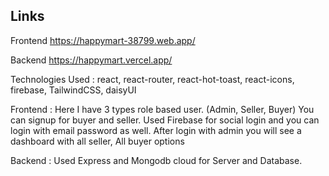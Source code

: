 ## Links

Frontend https://happymart-38799.web.app/

Backend https://happymart.vercel.app/


Technologies Used : react, react-router, react-hot-toast, react-icons, firebase, TailwindCSS, daisyUI

Frontend : Here I have 3 types role based user. (Admin, Seller, Buyer) You can signup for buyer and seller. Used Firebase for social login and you can login with email password as well. After login with admin you will see a dashboard with all seller, All buyer options

Backend : Used Express and Mongodb cloud for Server and Database.

